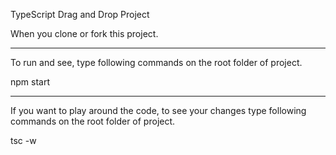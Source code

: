 
TypeScript Drag and Drop Project

When you clone or fork this project.

----------------------------------------------------------------------
To run and see, type following commands on the root folder of project.

npm start

----------------------------------------------------------------------

If you want to play around the code, to see your changes type following commands on the root folder of project.

tsc -w
